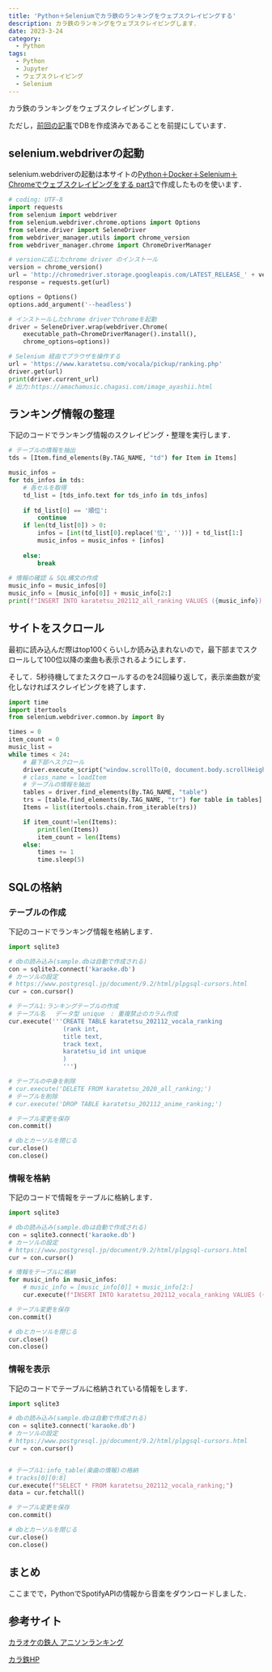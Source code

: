 ```yaml
---
title: 'Python＋Seleniumでカラ鉄のランキングをウェブスクレイピングする'
description: カラ鉄のランキングをウェブスクレイピングします．
date: 2023-3-24
category: 
  - Python
tags:
  - Python
  - Jupyter
  - ウェブスクレイピング
  - Selenium
---
```


<!-- https://www.hamlet-engineer.com -->
カラ鉄のランキングをウェブスクレイピングします．

ただし，[前回の記事]()でDBを作成済みであることを前提にしています．

<!-- more -->

<ClientOnly>
  <CallInArticleAdsense />
</ClientOnly>



## selenium.webdriverの起動
selenium.webdriverの起動は本サイトの[Python＋Docker＋Selenium＋Chromeでウェブスクレイピングをする part3](https://hirasu1231.github.io/hamlet_engineer/posts/2021/02/13/websc-selenium03.html)で作成したものを使います．

```python
# coding: UTF-8
import requests
from selenium import webdriver
from selenium.webdriver.chrome.options import Options
from selene.driver import SeleneDriver
from webdriver_manager.utils import chrome_version
from webdriver_manager.chrome import ChromeDriverManager

# versionに応じたchrome driver のインストール
version = chrome_version()
url = 'http://chromedriver.storage.googleapis.com/LATEST_RELEASE_' + version
response = requests.get(url)

options = Options()
options.add_argument('--headless')

# インストールしたchrome driverでchromeを起動
driver = SeleneDriver.wrap(webdriver.Chrome(
    executable_path=ChromeDriverManager().install(), 
    chrome_options=options))

# Selenium 経由でブラウザを操作する
url = 'https://www.karatetsu.com/vocala/pickup/ranking.php'
driver.get(url)
print(driver.current_url)
# 出力:https://amachamusic.chagasi.com/image_ayashii.html
```

## ランキング情報の整理
下記のコードでランキング情報のスクレイピング・整理を実行します．

```python
# テーブルの情報を抽出
tds = [Item.find_elements(By.TAG_NAME, "td") for Item in Items]

music_infos = 
for tds_infos in tds:
    # 各セルを取得
    td_list = [tds_info.text for tds_info in tds_infos]
    
    if td_list[0] == '順位':
        continue
    if len(td_list[0]) > 0:
        infos = [int(td_list[0].replace('位', ''))] + td_list[1:]
        music_infos = music_infos + [infos]
        
    else:
        break
        
# 情報の確認 & SQL構文の作成
music_info = music_infos[0]
music_info = [music_info[0]] + music_info[2:]
print(f"INSERT INTO karatetsu_202112_all_ranking VALUES ({music_info});".replace('[', '').replace(']', ''))
```

## サイトをスクロール
最初に読み込んだ際はtop100くらいしか読み込まれないので，最下部までスクロールして100位以降の楽曲も表示されるようにします．

そして．5秒待機してまたスクロールするのを24回繰り返して，表示楽曲数が変化しなければスクレイピングを終了します．
```python
import time
import itertools
from selenium.webdriver.common.by import By

times = 0
item_count = 0
music_list = 
while times < 24:
    # 最下部へスクロール
    driver.execute_script("window.scrollTo(0, document.body.scrollHeight);")
    # class_name = loadItem
    # テーブルの情報を抽出
    tables = driver.find_elements(By.TAG_NAME, "table")
    trs = [table.find_elements(By.TAG_NAME, "tr") for table in tables]
    Items = list(itertools.chain.from_iterable(trs))

    if item_count!=len(Items):
        print(len(Items))
        item_count = len(Items)
    else:
        times += 1
        time.sleep(5)
```

## SQLの格納

### テーブルの作成
下記のコードでランキング情報を格納します．
```python
import sqlite3

# dbの読み込み(sample.dbは自動で作成される)
con = sqlite3.connect('karaoke.db')
# カーソルの設定
# https://www.postgresql.jp/document/9.2/html/plpgsql-cursors.html
cur = con.cursor()

# テーブル1:ランキングテーブルの作成
# テーブル名 　データ型 unique　: 重複禁止のカラム作成
cur.execute('''CREATE TABLE karatetsu_202112_vocala_ranking
               (rank int, 
               title text,
               track text,
               karatetsu_id int unique
               )
               ''')

# テーブルの中身を削除
# cur.execute('DELETE FROM karatetsu_2020_all_ranking;')
# テーブルを削除
# cur.execute('DROP TABLE karatetsu_202112_anime_ranking;')

# テーブル変更を保存
con.commit()

# dbとカーソルを閉じる
cur.close()
con.close()
```

### 情報を格納
下記のコードで情報をテーブルに格納します．

```python
import sqlite3

# dbの読み込み(sample.dbは自動で作成される)
con = sqlite3.connect('karaoke.db')
# カーソルの設定
# https://www.postgresql.jp/document/9.2/html/plpgsql-cursors.html
cur = con.cursor()

# 情報をテーブルに格納
for music_info in music_infos:
    # music_info = [music_info[0]] + music_info[2:]
    cur.execute(f"INSERT INTO karatetsu_202112_vocala_ranking VALUES ({music_info});".replace('[', '').replace(']', ''))

# テーブル変更を保存
con.commit()

# dbとカーソルを閉じる
cur.close()
con.close()
```

### 情報を表示
下記のコードでテーブルに格納されている情報をします．
```python
import sqlite3

# dbの読み込み(sample.dbは自動で作成される)
con = sqlite3.connect('karaoke.db')
# カーソルの設定
# https://www.postgresql.jp/document/9.2/html/plpgsql-cursors.html
cur = con.cursor()


# テーブル1:info_table(楽曲の情報)の格納
# tracks[0][0:8]
cur.execute(f"SELECT * FROM karatetsu_202112_vocala_ranking;")
data = cur.fetchall()

# テーブル変更を保存
con.commit()

# dbとカーソルを閉じる
cur.close()
con.close()
```

## まとめ
ここまでで，PythonでSpotifyAPIの情報から音楽をダウンロードしました．

## 参考サイト
[カラオケの鉄人 アニソンランキング](https://www.karatetsu.com/animegame/pickup/ranking.php)

[カラ鉄HP](https://www.karatetsu.com/index.shtml)

<ClientOnly>
  <CallInArticleAdsense />
</ClientOnly>
